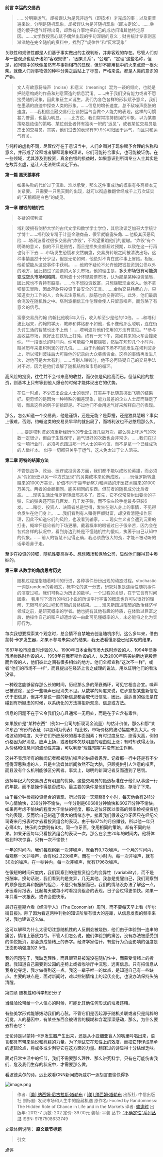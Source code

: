 **前言 幸运的交易员**

>……分明靠运气，却被误认为是凭非运气（即技术）才完成的事；以及更普遍来说，分明是随机现象，却被误认为是非随机现象（即决定论）。……幸运的傻子运气好得出奇，却煞有介事地把自己的成功归诸其他特定原因。……文学教授苦心赋予偶然出现的字句深层的意义；财务统计专家则喜滋滋地在完全随机的资料中，找到了“规律性”和“反常现象”

关联性和规律性都是人们基于事实做出的主观判断，并非客观的存在。尽管人们对与一些观点也赋予诸如“客观规律”，“因果关系”，“公理”，“定理”这些名称，但是，如同镜中的映像虽然有与事物相符的显现，但却不能用镜中的火来点燃一根火柴。就像人们对事物做的种种分类之后贴上了标签，严格来说，都是人类的意识的产物。

>文人有故意将噪声（noise）和意义（meaning）混为一谈的倾向，也就是把随意构成的作品和刻意营造的信息混淆。……由于我们没有能力或者不愿接受随机现象，因此象征主义诞生，我们为各色各样的形状赋予意义，我们在墨渍的痕迹中探查人类的形象。……信息的增长速度，总不敌噪声膨胀的速度。……我相信金融交易行业错把运气当做个人能力的表现，这样的习惯甚为普遍，也最为明显。……比方说，我们常常抱持错误的印象，以为某套策略是绝佳的策略、某位创业者怀有独树一帜的“远见”，或者某位交易员是杰出的交易员，其实，他们过去的表现有99.9%可归因于运气，而且只和运气有关。

与纯粹的虚构不同，尽管仅存在于意识当中，人们企图对于现象赋予合理的名称和意义，并形成了诠释或者解释现象的理论，它们可能符合事实，也可能被证伪。在一些领域，尤其涉及到投资，真金白银的损益时，如果意识到所谓专业人士其实是在故弄玄虚，这让人无法继续淡定下去。

**第一篇 黑天鹅事件**
>如果失败的代价过于沉重、难以承受，那么这件事成功的概率有多高根本无关紧要。
只需要一只黑天鹅的出现，就可以彻底推翻曾经成千上万次证实的“天鹅都是白色”的成见。

**第一章 赚钱的随机性**
>多疑的塔利波

>塔利波拥有剑桥大学的古代文学和数学学士学位，其后攻读芝加哥大学统计学博士……塔利波专精于计量金融商品，很早就崭露头角……他极其厌恶风险……塔利波看过很多交易员“炸毁”，不希望重蹈他们的覆辙。“炸毁”有个明确的意义，指的不只是赔钱，而且是损失金额超过预期，以致在这一行再也待不下去……市场发生恐慌和突然崩盘，交易员转眼之间被清洗出场，这种事情虽然十分少见，但是无论如何，他绝对不肯在这种事上冒险。相反，他希望能从这些事件中获利。……他的怀疑论不允许他把钱投资到公债以外的地方，因此错过了股票的大多头市场。他的理由是，**多头市场很有可能演变成空头市场和陷阱**。塔利波十分怀疑股票市场，认为那是某种投资骗局，因此死也不肯持有股票。……他不想投资致富，只想赚取现金收入。他不拿积蓄去冒险，因此存款只投资于最安全的工具。……金融交易耗费心力，只知道卖力工作的人，会失去注意焦点，脑筋也会变得迟钝。此外，他们最后会淹没在随机性之中。塔利波相信工作伦理会使人只留意噪声，而忽略了有意义的信号。

>富豪交易员约翰
>约翰比他晚5年入行，收入却至少是他的10倍。……和塔利波比起来，约翰的学历、教养和体格都不如他，也不像他那么聪明，连在街头讨生活的智慧也比不上他！……塔利波对他们使用的方法有意见。**参与高收益市场，就好比在铁轨上打盹，终有一天下午，突如其来的火车会撞死你。**一段很长的时间内，你可能每个月都赚钱，然后在短短几个小时内，赔掉历年来累积利润的好几倍。……由于约翰的下场不可能发生在塔利波身上，所以塔利波往后大可靠他的记录向大众募集资金。这样的事情再发生几次，对他可是大大有利。……当别人赚钱时，他不必再质疑自己的交易手法对不对，因为是他们误解了随机结构和市场的循环。

高风险的投资，往往并不会带来高的收益，而仅仅是风险高而已。但低风险的投资，则基本上只有等到他人爆仓的时候才能体现出它的优势。

>在任一时点，不少杰出企业人士的表现，其实并不比随意掷出飞镖的结果好。更奇怪的是因为一种特殊的偏差现象，能力最差的企业人士反而赚足了钱，而且这样的例子俯拾即是。不过他们不会用运气好来解释自己的表现。

那么，怎么知道一个交易员，他是谨慎，还是无能？是莽撞，还是独具慧眼？事实上很难，否则，约翰这类的交易员早早的就出局了，而塔利波也不必憋屈那么久。

>……要是塔利波必须重新经历他的专业生涯几百万次，那么碰上坏运气的次数一定很少，但由于生性保守，运气很好的次数也会非常少。……我们在讨论一项行业时，必须考虑踏进那一行人士的平均值，而不是拿一个已经成功的人做样本。
似乎一切都只关乎于运气，这未免太过于让人沮丧。


**第二章 奇特的结算方法**
>不管是战争、政治、医疗或投资各方面，我们都不能以成败论英雄，而必须从“假如历史以另一种方式呈现”的另类成本来论断成败。……玩俄罗斯转盘赚来的1000万美元，价值不同于靠辛勤努力和娴熟的牙医技术赚来的1000万美元。两者的金额相同，能买相同的东西，但前者的随机成分比后者高。……现实生活比俄罗斯转盘邪恶多了。首先，它不仅常常射出要命的子弹，它的弹夹还可装几百发、几千发子弹，而不像左轮手枪最多只装6发。……赌徒、投资人、决策者总是觉得，发生在别人身上的事情，不见得会发生在他们身上。……我们看到有人赚得巨额财富，却没看清楚操作原理，因此不知道它们的风险，也没看到输家。……现实主义者会遭到沉重的打击，概率怀疑论者的下场更糟。戴着概率的眼镜过日子很辛苦，因为会在各式各样的状况中，看到身边到处是不懂随机性的傻瓜，执著于自己认知中的假象。……前人的智慧不见得正确，我必须费很大的劲，才能不被动听的话牵着鼻子走。

至少在投资的领域，随机性要高得多。想想赌场和保险公司，显然他们懂得其中奥妙的。

**第三章 从数学的角度思考历史**

> 随机过程是指随着时间的行进，各种事件纷纷出现的动态过程。stochastic一词是random的希腊文，概率论的这一分支，研究对象是连续性随机事件的演变过程。我们可称之为历史的数学。一个过程的关键，在于它含有时间因素。
套用时下流行的科幻小说的所谓平行宇宙的概念也许可以很好的理解，无限可能的过程和有限的最终结果。…… 凯恩斯踏进晦暗的政治经济学领域之前，是研究概率的学者。他也拥有其他有趣的特质，在体验过巨富之后，他操作自己的账户却遭炸毁—由此可见懂概率的人，未必能将之化为实际行为。


每次我想要探索某个观念时，总会情不自禁地去创造随机序列。这么多年来，借由蒙特·卡罗发生器，如果不参考未实现的结果，我无法看懂那些已经实现的结果。

1987年股市崩盘时炸毁的人、1990年日本金融市场大跌时炸毁的人、1994年债券市场惨跌时炸毁的人、1998年在俄罗斯炸毁的人，以及2000年购买纳斯达克股票而炸毁的人，他们彼此之间有很多相似的地方。他们全都宣称“这次不一样”，或者“他们的市场不一样”，而且提出在经济上言之成理的说法，用以证明他们的看法没错。


一种观念能够留存那么长的时间，历经那么多的荣衰循环，可见它相当合宜。噪声已被滤除，至少一些噪声已经消失不见。从数学的角度来说，进步意指某些新信息优于旧信息，但并不是说一般的新信息都会取代旧信息，因此，最适当的做法是在碰到有所疑虑的时候，以系统化的方法排拒新观念、信息或方法。

信息的问题不在于它令我们分心且通常一无用处，而是在于它含有毒性。

如果股价是“某种东西”（例如一公司的折现现金流量）的估计价值，那么和那“某种东西”有形的表征（以股利为代表）相比较，市场价格的波动幅度未免太大。价格波动的幅度，大于它们所应反映的基本面因素；有时过度反应，涨得太高，例如价格因为好消息，应声上扬，或者根本欠缺明显的理由就上涨；有时却跌得太低。从价格和信息间的波动性差距，可以判断“理性预期”并没有发生作用。

这并不表示所有的新闻记者都被随机噪声的供应者愚弄。记者那一行中还是有不少懂得深思熟虑的人，只是主流媒体新闻依然不动大脑，只顾提供引人注意的噪声，而且没有什么机制能够区分两者。事实上，聪明的新闻记者反而遭到了惩罚。

选择年纪大的交易员占有明显的优势。这些交易员的甄选标准在于他们从事这一行的年数，而不是操作得是否成功，最主要的条件是他们没有炸毁，存活了下来。

由于每分钟检视投资组合的表现，所以假设一天观察8个小时，每天他会有241分钟心情愉快，239分钟不愉快，一年分别是60688分钟愉快和60271分钟不愉快。如果再考虑不愉快的程度大于愉快的程度，那么这位牙医以很高的频率检视投资组合的表现，反而给自己制造了很大的情绪赤字。接着我们假设这位牙医只在经纪公司寄来月报表时才去看投资组合的表现。由于有67%的月份赚钱，所以他一年只心痛4次，快乐的次数则有8次。同一位牙医，使用相同的策略，却有不同的结果。如果牙医每年只看投资组合的表现一次，那么在余生20年的时间内，他将体验到19次惊喜，只有一次不愉快！

一年的时间内，我们每观察到一次非噪声，就会有0.7次噪声。一个月的时间内，每观察一次非噪声，会有约2.32次噪声。而在一个小时内，每一次非噪声，就有30次的噪声。在一秒钟内，每一次非噪声，就有1796次噪声。

在很短的时间尺度内，我们观察到的是投资组合的变异性（variability），而不是报酬率。换句话说，我们看到的是变异，几无其他。我总是提醒自己，我们观察到的顶多是变异和报酬的组合，不是只有报酬而已。我们的情绪没办法了解这一点。牙医看月报表，比起每天或每小时看投资组合的表现，日子会过得更愉快。如果一年只看一次报表，或许会更快乐。

最好在星期六看《经济学人》（The Economist）周刊，而不要每天早上看《华尔街日报》。除了因为看这两种刊物的知识阶层有很大的差距，从信息发表的频率来说，我也建议这么做。

这可以解释为什么太密切注意随机性的人反倒会被烧伤，他们由于体验到一连串的痛苦，情绪上筋疲力尽。不管人们怎么说，他们体验到的痛苦，没有办法被感受到的愉悦抵消，那会造成情绪上的赤字。经济学家估计，有些行为负面影响的强度是正面影响强度的2.5倍。

我的问题在于，我缺乏理性，而且很容易被淹没在随机性中，而蒙受情绪上的折磨。我知道自己需要到公园的座椅上或者咖啡厅中沉思，远离信息。只有把信息从我身边夺走，我才做得到这一点。我这一辈子唯一的优点，是知道自己有一些缺点。主要的缺点是，面对新闻时，难以控制情绪上的起伏变化，也没办法保持头脑清醒。

第四章 随机性和科学知识分子

当经验论带给一个人信心的时候，可能比其他任何形式的垃圾还糟。

有些美学形式能够拨动我们的心弦，不管它们是否起源于随机关联或者只是纯粹的幻觉。人的基因中，有某些东西会被语言的模糊和含混深深感动，那么，为什么要去抨击它？

无论诗是以蒙特·卡罗发生器产生出来，还是从小亚细亚盲人的嘴里吟唱出来，语言都具有带来愉悦和慰藉的力量。为了测试它在知性上的效度，而把它转译成简单的逻辑论点，将或多或少剥夺它在这方面的力量。翻译过的诗显得十分枯燥乏味。

面对日常生活中的细节，我们不需要那么理性、那么讲究科学。只有在可能伤害我们、危及我们生存的状况中，才需要那么做。

看波德莱尔的诗，远比收看CNN新闻或听威尔一派胡言要愉快得多

![image.png](https://upload-images.jianshu.io/upload_images/275449-a6aec2f8b961be28.png?imageMogr2/auto-orient/strip%7CimageView2/2/w/1240)

>作者:  [[美] 纳西姆·尼古拉斯·塔勒布](https://book.douban.com/author/1062500/) / [[美] 纳西姆·塔勒布](https://book.douban.com/author/1323312/)
出版社: 中信出版社
副标题: 发现市场和人生中的隐藏机遇
原作名: Fooled by Randomness: The Hidden Role of Chance in Life and in the Markets
译者: [盛逢时](https://book.douban.com/search/%E7%9B%9B%E9%80%A2%E6%97%B6)
出版年: 2012-7
页数: 202
定价: 39.00元
装帧: 平装
丛书: [“不确定性”系列丛书](https://book.douban.com/series/45353)
ISBN: 9787508633749

文章体例说明：
**原文章节标题**

>引文

点评
